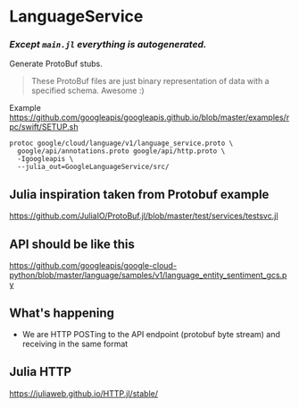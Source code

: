 # LanguageService

### _Except `main.jl` everything is autogenerated._

Generate ProtoBuf stubs.
> These ProtoBuf files are just binary representation of data with a specified schema. Awesome :)

Example https://github.com/googleapis/googleapis.github.io/blob/master/examples/rpc/swift/SETUP.sh
```
protoc google/cloud/language/v1/language_service.proto \
  google/api/annotations.proto google/api/http.proto \
  -Igoogleapis \
  --julia_out=GoogleLanguageService/src/
```

## Julia inspiration taken from Protobuf example
https://github.com/JuliaIO/ProtoBuf.jl/blob/master/test/services/testsvc.jl

## API should be like this
https://github.com/googleapis/google-cloud-python/blob/master/language/samples/v1/language_entity_sentiment_gcs.py

## What's happening
- We are HTTP POSTing to the API endpoint (protobuf byte stream) and receiving in the same format

## Julia HTTP
https://juliaweb.github.io/HTTP.jl/stable/
